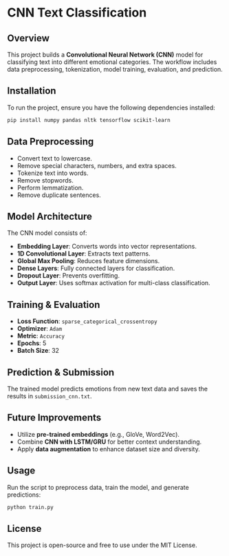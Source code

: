 # CNN Text Classification

## Overview
This project builds a **Convolutional Neural Network (CNN)** model for classifying text into different emotional categories. The workflow includes data preprocessing, tokenization, model training, evaluation, and prediction.

## Installation
To run the project, ensure you have the following dependencies installed:
```bash
pip install numpy pandas nltk tensorflow scikit-learn
```

## Data Preprocessing
- Convert text to lowercase.
- Remove special characters, numbers, and extra spaces.
- Tokenize text into words.
- Remove stopwords.
- Perform lemmatization.
- Remove duplicate sentences.

## Model Architecture
The CNN model consists of:
- **Embedding Layer**: Converts words into vector representations.
- **1D Convolutional Layer**: Extracts text patterns.
- **Global Max Pooling**: Reduces feature dimensions.
- **Dense Layers**: Fully connected layers for classification.
- **Dropout Layer**: Prevents overfitting.
- **Output Layer**: Uses softmax activation for multi-class classification.

## Training & Evaluation
- **Loss Function**: `sparse_categorical_crossentropy`
- **Optimizer**: `Adam`
- **Metric**: `Accuracy`
- **Epochs**: 5
- **Batch Size**: 32

## Prediction & Submission
The trained model predicts emotions from new text data and saves the results in `submission_cnn.txt`.

## Future Improvements
- Utilize **pre-trained embeddings** (e.g., GloVe, Word2Vec).
- Combine **CNN with LSTM/GRU** for better context understanding.
- Apply **data augmentation** to enhance dataset size and diversity.

## Usage
Run the script to preprocess data, train the model, and generate predictions:
```bash
python train.py
```

## License
This project is open-source and free to use under the MIT License.


